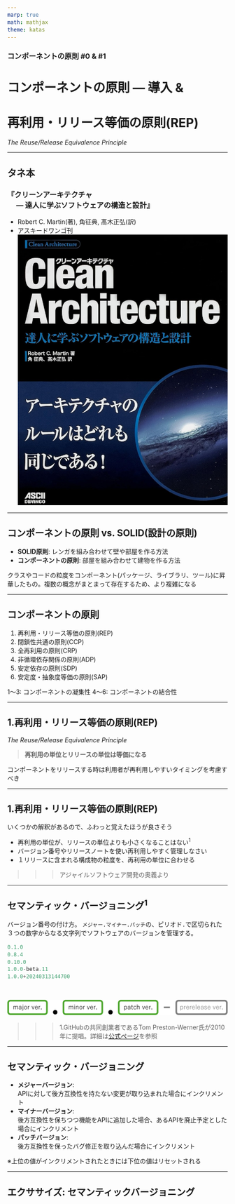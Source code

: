 ```yaml
---
marp: true
math: mathjax
theme: katas
---
```

<!-- 
size: 16:9
paginate: true
-->
<!-- header: 勉強会# ― エンジニアとしての解像度を高めるための勉強会-->

### コンポーネントの原則 #0 & #1

# コンポーネントの原則 ― 導入 &

# 再利用・リリース等価の原則(REP)
_The Reuse/Release Equivalence Principle_

---
## タネ本

### 『クリーンアーキテクチャ<br>　 ― 達人に学ぶソフトウェアの構造と設計』
* Robert C. Martin(著), 角征典, 髙木正弘(訳)
* アスキードワンゴ刊
![bg right:30% 90%](assets/07-cleanarchitecture.jpg)

---

## コンポーネントの原則 vs. SOLID(設計の原則)

* **SOLID原則**: レンガを組み合わせて壁や部屋を作る方法
* **コンポーネントの原則**: 部屋を組み合わせて建物を作る方法

クラスやコードの粒度をコンポーネント(パッケージ、ライブラリ、ツール)に昇華したもの。複数の概念がまとまって存在するため、より複雑になる

<!-- SOLIDをスケールさせるだけのものもあれば、金槌とノコギリだけで建物は作れないように、部屋と建物の関係と同じようにSOLIDだけではない方法も存在する -->

---

## コンポーネントの原則

1. 再利用・リリース等価の原則(REP)
2. 閉鎖性共通の原則(CCP)
3. 全再利用の原則(CRP)
4. 非循環依存関係の原則(ADP)
5. 安定依存の原則(SDP)
6. 安定度・抽象度等価の原則(SAP)

1〜3: コンポーネントの凝集性
4〜6: コンポーネントの結合性

---

## 1.再利用・リリース等価の原則(REP)
_The Reuse/Release Equivalence Principle_

> **再利用の単位とリリースの単位は等価になる**

コンポーネントをリリースする時は利用者が再利用しやすいタイミングを考慮すべき


---

## 1.再利用・リリース等価の原則(REP)

いくつかの解釈があるので、ふわっと覚えたほうが良さそう

* 再利用の単位が、リリースの単位よりも小さくなることはない$^1$
* バージョン番号やリリースノートを使い再利用しやすく管理しなさい
* １リリースに含まれる構成物の粒度を、再利用の単位に合わせる

>>> アジャイルソフトウェア開発の奥義より

<!-- コンポーネント、ライブラリ、あるいはより抽象化したツールやアプリなどのように、自分たち以外の人間が使用することを考えるようにしましょう、という原則。再利用という言葉は、よくあるクラスを別の場所で再利用するというだけの話ではなく、あるライブラリを使っている人たちが、そのライブラリの依存バージョンを上げるというのも再利用の範疇に入る。

そのためには守るべきルールがいくつかあって、
* １つ目の話は、コンポーネント内のあるクラスだけver0.9を使い、このクラスにはver1.2を使うといったリリース以上の粒度を使い分けないと使用者の目的が果たせないという事態は避けるべき
* ２つ目は使用者が新しいバージョンを取り入れても良いかどうかを考えなさい
* ３つ目は、コンポーネントの中に含まれるものが利用者の再利用目的とぜんぜん関係ないものをコンポーネントの構成物に混ぜ込まない
というルールを守ることになる。 -->

---

## セマンティック・バージョニング$^1$

バージョン番号の付け方。
`メジャー.マイナー.パッチ`の、ピリオド`.`で区切られた３つの数字からなる文字列でソフトウェアのバージョンを管理する。

```py
0.1.0
0.8.4
0.10.0
1.0.0-beta.11
1.0.0+20240313144700
```
<br>

![center width:768px](assets/07-semantic_ver.png)

>>> 1.GitHubの共同創業者であるTom Preston-Werner氏が2010年に提唱。詳細は[公式ページ](https://semver.org/lang/ja/spec/v2.0.0.html)を参照

<!-- URLをチャットにも貼り付ける -->

---
## セマンティック・バージョニング

* **メジャーバージョン**:<br> APIに対して後方互換性を持たない変更が取り込まれた場合にインクリメント
* **マイナーバージョン**:<br> 後方互換性を保ちつつ機能をAPIに追加した場合、あるAPIを廃止予定とした場合にインクリメント
* **パッチバージョン**:<br> 後方互換性を保ったバグ修正を取り込んだ場合にインクリメント

※上位の値がインクリメントされたときには下位の値はリセットされる

<!-- 馴染みの深いバージョン体系であるため、一度見ておいた方が良い。コメント欄にもURLを貼り付けること -->

---

## エクササイズ: セマンティックバージョニング